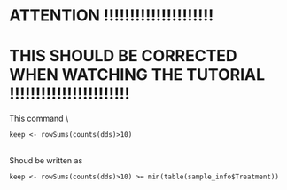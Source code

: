 # ATTENTION !!!!!!!!!!!!!!!!!!!!!
# THIS SHOULD BE CORRECTED WHEN WATCHING THE TUTORIAL !!!!!!!!!!!!!!!!!!!!!!!

This command  \
```
keep <- rowSums(counts(dds)>10)
```
\
Shoud be written as 
```
keep <- rowSums(counts(dds)>10) >= min(table(sample_info$Treatment)) 
```
